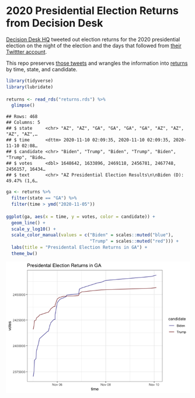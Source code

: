 
# 2020 Presidential Election Returns from Decision Desk

[Decision Desk HQ](https://decisiondeskhq.com) tweeted out election
returns for the 2020 presidential election on the night of the election
and the days that followed from [their Twittter
account](https://twitter.com/DecisionDeskHQ).

This repo preserves [those tweets](protected/decision-desk-timeline.csv)
and wrangles the information into [returns](returns.csv) by time, state,
and candidate.

``` r
library(tidyverse)
library(lubridate)

returns <- read_rds("returns.rds") %>%
  glimpse()
```

    ## Rows: 468
    ## Columns: 5
    ## $ state     <chr> "AZ", "AZ", "GA", "GA", "GA", "GA", "AZ", "AZ", "AZ", "AZ",…
    ## $ time      <dttm> 2020-11-10 02:09:35, 2020-11-10 02:09:35, 2020-11-10 02:08…
    ## $ candidate <chr> "Biden", "Trump", "Biden", "Trump", "Biden", "Trump", "Bide…
    ## $ votes     <dbl> 1648642, 1633896, 2469118, 2456781, 2467748, 2456157, 16434…
    ## $ text      <chr> "AZ Presidential Election Results\n\nBiden (D): 49.47% (1,6…

``` r
ga <- returns %>%
  filter(state == "GA") %>%
  filter(time > ymd("2020-11-05"))

ggplot(ga, aes(x = time, y = votes, color = candidate)) + 
  geom_line() + 
  scale_y_log10() + 
  scale_color_manual(values = c("Biden" = scales::muted("blue"),
                                "Trump" = scales::muted("red"))) + 
  labs(title = "Presidental Election Returns in GA") + 
  theme_bw()
```

![](figures/ga-1.png)<!-- -->
